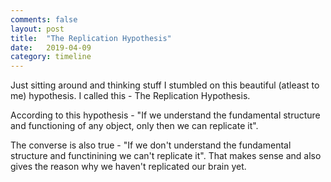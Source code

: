 ```yaml
---
comments: false
layout: post
title:  "The Replication Hypothesis"
date:   2019-04-09
category: timeline
---
```


Just sitting around and thinking stuff I stumbled on this beautiful (atleast to me) hypothesis. I called this - The Replication Hypothesis.

According to this hypothesis - "If we understand the fundamental structure and functioning of any object, only then we can replicate it".

The converse is also true - "If we don't understand the fundamental structure and functinining we can't replicate it". That makes sense and also gives the reason why we haven't replicated our brain yet.